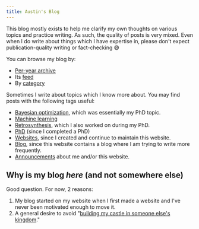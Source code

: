 ```yaml
---
title: Austin's Blog
---
```


This blog mostly exists to help me clarify my own thoughts on various topics and practice writing.
As such, the quality of posts is very mixed.
Even when I do write about things which I have expertise in,
please don't expect publication-quality writing or fact-checking 😅

You can browse my blog by:

<!-- NOTE: manually specifying .html extension because the link was broken online -->
- [Per-year archive](/blog/archive.html)
- Its [feed](/blog/index/index.html)
- By [category](/categories/)

Sometimes I write about topics which I know more about. You may find posts with the following tags useful:

- [Bayesian optimization](/categories/bayesian-optimization/), which was essentially my PhD topic.
- [Machine learning](/categories/machine-learning/)
- [Retrosynthesis](/categories/retrosynthesis/), which I also worked on during my PhD.
- [PhD](/categories/phd/) (since I completed a PhD)
- [Websites](/categories/website/), since I created and continue to maintain this website.
- [Blog](/categories/blog/), since this website contains a blog where I am trying to write more frequently.
- [Announcements](/categories/announcement) about me and/or this website.

## Why is my blog _here_ (and not somewhere else)

Good question. For now, 2 reasons:

1. My blog started on my website when I first made a website and I've never been motivated enough to move it.
2. A general desire to avoid "[building my castle in someone else's kingdom](https://howtomarketagame.com/2021/11/01/dont-build-your-castle-in-other-peoples-kingdoms/)."

